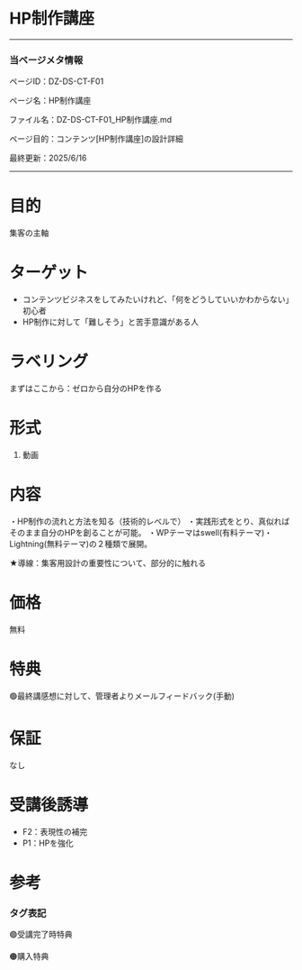# HP制作講座

---

### 当ページメタ情報

ページID：DZ-DS-CT-F01

ページ名：HP制作講座

ファイル名：DZ-DS-CT-F01_HP制作講座.md

ページ目的：コンテンツ[HP制作講座]の設計詳細

最終更新：2025/6/16

---

# 目的

集客の主軸

# ターゲット

- コンテンツビジネスをしてみたいけれど、「何をどうしていいかわからない」初心者
- HP制作に対して「難しそう」と苦手意識がある人

# ラベリング

まずはここから：ゼロから自分のHPを作る

# 形式

1. 動画

# 内容

・HP制作の流れと方法を知る（技術的レベルで）
・実践形式をとり、真似ればそのまま自分のHPを創ることが可能。
・WPテーマはswell(有料テーマ)・Lightning(無料テーマ)の２種類で展開。

★導線：集客用設計の重要性について、部分的に触れる

# 価格

無料

# 特典

🟢最終講感想に対して、管理者よりメールフィードバック(手動)

# 保証

なし

# 受講後誘導

- F2：表現性の補完
- P1：HPを強化

# 参考

### タグ表記

🟢受講完了時特典

🟠購入特典